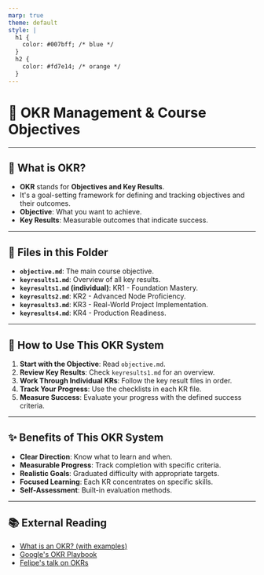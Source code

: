 ```yaml
---
marp: true
theme: default
style: |
  h1 {
    color: #007bff; /* blue */
  }
  h2 {
    color: #fd7e14; /* orange */
  }
---
```


# 🎯 OKR Management & Course Objectives

---

## 🤔 What is OKR?

- **OKR** stands for **Objectives and Key Results**.
- It's a goal-setting framework for defining and tracking objectives and their outcomes.
- **Objective**: What you want to achieve.
- **Key Results**: Measurable outcomes that indicate success.

---

## 📂 Files in this Folder

- **`objective.md`**: The main course objective.
- **`keyresults1.md`**: Overview of all key results.
- **`keyresults1.md` (individual)**: KR1 - Foundation Mastery.
- **`keyresults2.md`**: KR2 - Advanced Node Proficiency.
- **`keyresults3.md`**: KR3 - Real-World Project Implementation.
- **`keyresults4.md`**: KR4 - Production Readiness.

---

## 🚀 How to Use This OKR System

1.  **Start with the Objective**: Read `objective.md`.
2.  **Review Key Results**: Check `keyresults1.md` for an overview.
3.  **Work Through Individual KRs**: Follow the key result files in order.
4.  **Track Your Progress**: Use the checklists in each KR file.
5.  **Measure Success**: Evaluate your progress with the defined success criteria.

---

## ✨ Benefits of This OKR System

- **Clear Direction**: Know what to learn and when.
- **Measurable Progress**: Track completion with specific criteria.
- **Realistic Goals**: Graduated difficulty with appropriate targets.
- **Focused Learning**: Each KR concentrates on specific skills.
- **Self-Assessment**: Built-in evaluation methods.

---

## 📚 External Reading

- [What is an OKR? (with examples)](https://www.whatmatters.com/faqs/okr-meaning-definition-example)
- [Google's OKR Playbook](https://www.whatmatters.com/resources/google-okr-playbook)
- [Felipe's talk on OKRs](https://www.youtube.com/watch?v=jGgl2u_S-w8)
